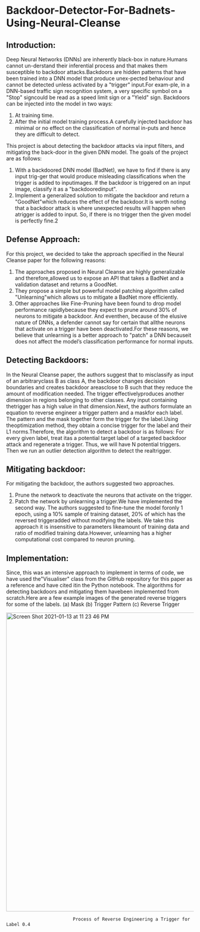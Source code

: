 # Backdoor-Detector-For-Badnets-Using-Neural-Cleanse

## Introduction:

Deep Neural Networks (DNNs) are inherently black-box in nature.Humans cannot un-derstand their inferential process and that makes them susceptible to backdoor attacks.Backdoors are hidden patterns that have been trained into a DNN model that produce unex-pected behaviour and cannot be detected unless activated by a "trigger" input.For exam-ple, in a DNN-based traffic sign recognition system, a very specific symbol on a "Stop" signcould be read as a speed limit sign or a "Yield" sign.
Backdoors can be injected into the model in two ways:

1.  At training time.
2.  After the initial model training process.A carefully injected backdoor has minimal or no effect on the classification of normal in-puts and hence they are difficult to detect.

This project is about detecting the backdoor attacks via input filters, and mitigating the back-door in the given DNN model. 
The goals of the project are as follows:

1.  With a backdoored DNN model (BadNet), we have to find if there is any input trig-ger that would produce misleading classifications when the trigger is added to inputimages.  If the backdoor is triggered on an input image, classify it as a "backdooredinput".
2.  Implement a generalized solution to mitigate the backdoor and return a "GoodNet"which reduces the effect of the backdoor.It is worth noting that a backdoor attack is where unexpected results will happen when atrigger is added to input. So, if there is no trigger then the given model is perfectly fine.2


## Defense Approach:

For this project, we decided to take the approach specified in the Neural Cleanse paper for the following reasons:
1.  The approaches proposed in Neural Cleanse are highly generalizable and therefore,allowed us to expose an API that takes a BadNet and a validation dataset and returns a GoodNet.
2.  They propose a simple but powerful model patching algorithm called "Unlearning"which allows us to mitigate a BadNet more efficiently.
3.  Other approaches like Fine-Pruning have been found to drop model performance rapidlybecause they expect to prune around 30% of neurons to mitigate a backdoor. And eventhen, because of the elusive nature of DNNs, a defender cannot say for certain that allthe neurons that activate on a trigger have been deactivated.For these reasons, we believe that unlearning is a better approach to "patch" a DNN becauseit does not affect the model’s classification performance for normal inputs.

## Detecting Backdoors:

In the Neural Cleanse paper, the authors suggest that to misclassify as input of an arbitraryclass B as class A, the backdoor changes decision boundaries and creates backdoor areasclose to B such that they reduce the amount of modification needed.  The trigger effectivelyproduces another dimension in regions belonging to other classes. Any input containing thetrigger has a high value in that dimension.Next,  the authors formulate an equation to reverse engineer a trigger pattern and a maskfor each label.  The pattern and the mask together form the trigger for the label.Using theoptimization method, they obtain a concise trigger for the label and their L1 norms.Therefore, the algorithm to detect a backdoor is as follows:  For every given label, treat itas a potential target label of a targeted backdoor attack and regenerate a trigger.  Thus, we will have N potential triggers. Then we run an outlier detection algorithm to detect the realtrigger.

## Mitigating backdoor:

For mitigating the backdoor, the authors suggested two approaches.
1.  Prune the network to deactivate the neurons that activate on the trigger.
2.  Patch the network by unlearning a trigger.We have implemented the second way.   The authors suggested to fine-tune the model foronly 1 epoch, using a 10% sample of training dataset, 20% of which has the reversed triggeradded without modifying the labels. We take this approach it is insensitive to parameters likeamount of training data and ratio of modified training data.However, unlearning has a higher computational cost compared to neuron pruning.

## Implementation:

Since, this was an intensive approach to implement in terms of code, we have used the"Visualiser" class from the GitHub repository for this paper as a reference and have cited itin the Python notebook.  The algorithms for detecting backdoors and mitigating them havebeen implemented from scratch.Here are a few example images of the generated reverse triggers for some of the labels.
(a) Mask
(b) Trigger Pattern
(c) Reverse Trigger



<img width="802" alt="Screen Shot 2021-01-13 at 11 23 46 PM" src="https://user-images.githubusercontent.com/61479934/104544693-659c7400-55f6-11eb-9dd0-7884e1faac41.png">


                             Process of Reverse Engineering a Trigger for Label 0.4
